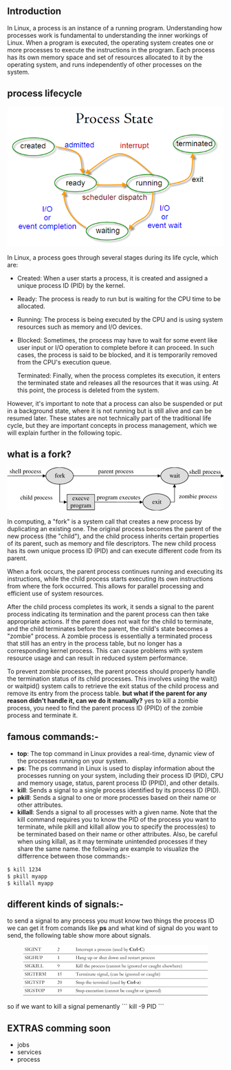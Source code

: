 ## Introduction


In Linux, a process is an instance of a running program. Understanding how processes work is fundamental to understanding the inner workings of Linux. When a program is executed, the operating system creates one or more processes to execute the instructions in the program.
Each process has its own memory space and set of resources allocated to it by the operating system,
and runs independently of other processes on the system.


## process lifecycle

<p align="center">
  <img src="./state.png" />
</p>

In Linux, a process goes through several stages during its life cycle, which are:

* Created: When a user starts a process, it is created and assigned a unique process ID (PID) by the kernel.

* Ready: The process is ready to run but is waiting for the CPU time to be allocated.

* Running: The process is being executed by the CPU and is using system resources such as memory and I/O devices.

*  Blocked: Sometimes, the process may have to wait for some event like user input or I/O operation to complete before it can proceed. In such cases, the process is said to be blocked, and it is temporarily removed from the CPU's execution queue.

    Terminated: Finally, when the process completes its execution, it enters the terminated state and releases all the resources that it was using. At this point, the process is deleted from the system.

However, it's important to note that a process can also be suspended or put in a background state, where it is not running but is still alive and can be resumed later. These states are not technically part of the traditional life cycle, but they are important concepts in process management, which we will explain further in the following topic.

## what is a fork?


<p align="center">
  <img src="./process_cycle.png" />
</p>
In computing, a "fork" is a system call that creates a new process by duplicating an existing one. The original process becomes the parent of the new process (the "child"), and the child process inherits certain properties of its parent, such as memory and file descriptors. The new child process has its own unique process ID (PID) and can execute different code from its parent.

When a fork occurs, the parent process continues running and executing its instructions, while the child process starts executing its own instructions from where the fork occurred. This allows for parallel processing and efficient use of system resources.

After the child process completes its work, it sends a signal to the parent process indicating its termination and the parent process can then take appropriate actions. If the parent does not wait for the child to terminate, and the child terminates before the parent, the child's state becomes a "zombie" process. A zombie process is essentially a terminated process that still has an entry in the process table, but no longer has a corresponding kernel process. This can cause problems with system resource usage and can result in reduced system performance.

To prevent zombie processes, the parent process should properly handle the termination status of its child processes. This involves using the wait() or waitpid() system calls to retrieve the exit status of the child process and remove its entry from the process table. **but what if the parent for any reason didn't handle it, can we do it manually?** yes to kill a zombie process, you need to find the parent process ID (PPID) of the zombie process and terminate it.

## famous commands:-

*  **top**: The top command in Linux provides a real-time, dynamic view of the processes running on your system.
*  **ps**: The ps command in Linux is used to display information about the processes running on your system, including their process ID (PID), CPU and memory usage, status, parent process ID (PPID), and other details.
*  **kill**: Sends a signal to a single process identified by its process ID (PID).
*  **pkill**: Sends a signal to one or more processes based on their name or other attributes.
*  **killall**: Sends a signal to all processes with a given name.
Note that the kill command requires you to know the PID of the process you want to terminate, while pkill and killall allow you to specify the process(es) to be terminated based on their name or other attributes. Also, be careful when using killall, as it may terminate unintended processes if they share the same name. the following are example to visualize the differrence between those commands:-
```
$ kill 1234
$ pkill myapp
$ killall myapp
```
## different kinds of signals:-

to send a signal to any process you must know two things the process ID we can get it from comands like **ps** and what kind of signal do you want to send, the following table show more about signals. 

<p align="center">
  <img src="./signal.png" />
</p>
so if we want to kill a signal pemenantly
```
kill -9 PID
```

## EXTRAS comming soon
-  jobs
-  services
-  process
